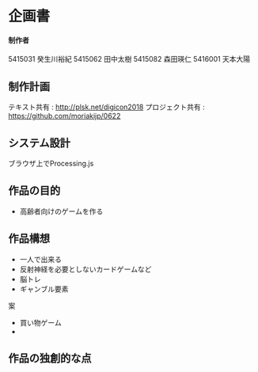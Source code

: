 # 企画書
#### 制作者
5415031 癸生川裕紀
5415062 田中太樹
5415082 森田瑛仁
5416001 天本大陽

## 制作計画
テキスト共有 : http://plsk.net/digicon2018
プロジェクト共有 : https://github.com/moriakijp/0622


## システム設計
ブラウザ上でProcessing.js

## 作品の目的
- 高齢者向けのゲームを作る

## 作品構想
- 一人で出来る
- 反射神経を必要としないカードゲームなど
- 脳トレ
- ギャンブル要素

案
- 買い物ゲーム
- 

## 作品の独創的な点



<!--stackedit_data:
eyJoaXN0b3J5IjpbLTk2NjE0MTM4NSwtMjIwMTcwMzM1LC0xMj
M3NjE2OTY2LC0xNzgyNzk5Njk4XX0=
-->